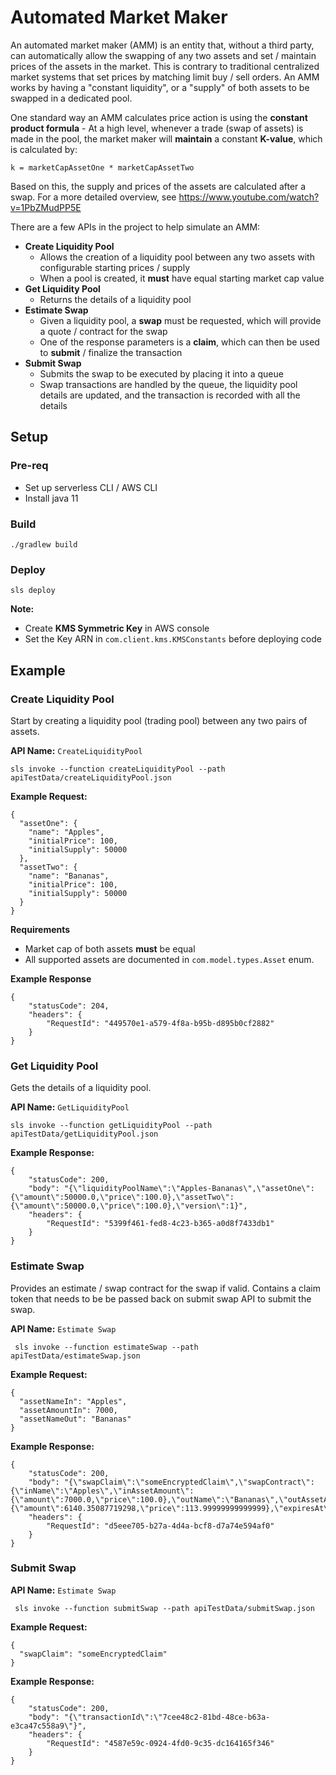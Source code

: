 # Automated Market Maker

An automated market maker (AMM) is an entity that, without a third party, can automatically allow the swapping of
any two assets and set / maintain prices of the assets in the market. This is contrary to traditional centralized market
systems that set prices by matching limit buy / sell orders. An AMM works by having a "constant liquidity", or a "supply"
of both assets to be swapped in a dedicated pool.

One standard way an AMM calculates price action is using the **constant product formula** - At a high level, whenever a
trade (swap of assets) is made in the pool, the market maker will **maintain** a constant **K-value**, which is calculated by:

```
k = marketCapAssetOne * marketCapAssetTwo
```

Based on this, the supply and prices of the assets are calculated after a swap.
For a more detailed overview, see https://www.youtube.com/watch?v=1PbZMudPP5E


There are a few APIs in the project to help simulate an AMM:
* **Create Liquidity Pool**
  * Allows the creation of a liquidity pool between any two assets with configurable starting prices / supply
  * When a pool is created, it **must** have equal starting market cap value
* **Get Liquidity Pool**
    * Returns the details of a liquidity pool
* **Estimate Swap**
  * Given a liquidity pool, a **swap** must be requested, which will provide a quote / contract for the swap
  * One of the response parameters is a **claim**, which can then be used to **submit** / finalize the transaction
* **Submit Swap**
  * Submits the swap to be executed by placing it into a queue
  * Swap transactions are handled by the queue, the liquidity pool details are updated, and the transaction is recorded with all the details

## Setup
### Pre-req
* Set up serverless CLI / AWS CLI
* Install java 11

### Build
```
./gradlew build
```
### Deploy
```
sls deploy
```
**Note:**
* Create **KMS Symmetric Key** in AWS console
* Set the Key ARN in `com.client.kms.KMSConstants` before deploying code

## Example

### Create Liquidity Pool
Start by creating a liquidity pool (trading pool) between any two pairs of assets.

**API Name:** `CreateLiquidityPool`
```
sls invoke --function createLiquidityPool --path apiTestData/createLiquidityPool.json
```

**Example Request:**
```
{
  "assetOne": {
    "name": "Apples",
    "initialPrice": 100,
    "initialSupply": 50000
  },
  "assetTwo": {
    "name": "Bananas",
    "initialPrice": 100,
    "initialSupply": 50000
  }
}
```
**Requirements**
* Market cap of both assets **must** be equal
* All supported assets are documented in `com.model.types.Asset` enum.

**Example Response**
```
{
    "statusCode": 204,
    "headers": {
        "RequestId": "449570e1-a579-4f8a-b95b-d895b0cf2882"
    }
}
```

### Get Liquidity Pool
Gets the details of a liquidity pool.

**API Name:** `GetLiquidityPool`
```
sls invoke --function getLiquidityPool --path apiTestData/getLiquidityPool.json
```

**Example Response:**
```
{
    "statusCode": 200,
    "body": "{\"liquidityPoolName\":\"Apples-Bananas\",\"assetOne\":{\"amount\":50000.0,\"price\":100.0},\"assetTwo\":{\"amount\":50000.0,\"price\":100.0},\"version\":1}",
    "headers": {
        "RequestId": "5399f461-fed8-4c23-b365-a0d8f7433db1"
    }
}
```

### Estimate Swap
Provides an estimate / swap contract for the swap if valid. Contains a claim token that needs to be be passed
back on submit swap API to submit the swap.

**API Name:** `Estimate Swap`
```
 sls invoke --function estimateSwap --path apiTestData/estimateSwap.json
```

**Example Request:**
```
{
  "assetNameIn": "Apples",
  "assetAmountIn": 7000,
  "assetNameOut": "Bananas"
}
```

**Example Response:**
```
{
    "statusCode": 200,
    "body": "{\"swapClaim\":\"someEncryptedClaim\",\"swapContract\":{\"inName\":\"Apples\",\"inAssetAmount\":{\"amount\":7000.0,\"price\":100.0},\"outName\":\"Bananas\",\"outAssetAmount\":{\"amount\":6140.35087719298,\"price\":113.99999999999999},\"expiresAt\":1638784090002}}",
    "headers": {
        "RequestId": "d5eee705-b27a-4d4a-bcf8-d7a74e594af0"
    }
}
```

### Submit Swap
**API Name:** `Estimate Swap`
```
 sls invoke --function submitSwap --path apiTestData/submitSwap.json
```

**Example Request:**
```
{
  "swapClaim": "someEncryptedClaim"
}
```

**Example Response:**
```
{
    "statusCode": 200,
    "body": "{\"transactionId\":\"7cee48c2-81bd-48ce-b63a-e3ca47c558a9\"}",
    "headers": {
        "RequestId": "4587e59c-0924-4fd0-9c35-dc164165f346"
    }
}
```

